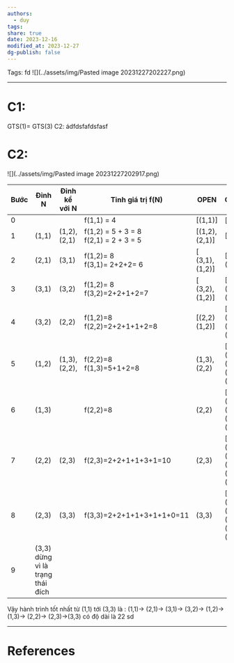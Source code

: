 ```yaml
---
authors:
  - duy
tags: 
share: true
date: 2023-12-16
modified_at: 2023-12-27
dg-publish: false
---
```


Tags:
fd
![](../assets/img/Pasted image 20231227202227.png)

---
# C1:
GTS(1)=
GTS(3)
C2:
ádfdsfafdsfasf
# C2:
![](../assets/img/Pasted image 20231227202917.png)

| Bước | Đỉnh N | Đỉnh kề với N | Tinh giá trị f(N) | OPEN | CLOSED |
| ---- | ---- | ---- | ---- | ---- | ---- |
| 0 |  |  | f(1,1) = 4 | [(1,1)] | [] |
| 1 | (1,1) | (1,2), (2,1) | f(1,2) = 5 + 3 = 8<br>f(2,1) = 2 + 3 = 5 | [(1,2),(2,1)] | [(1,1)] |
| 2 | (2,1) | (3,1) | f(1,2)= 8<br>f(3,1)= 2+2+2= 6 | [ (3,1), (1,2)] | [(1,1), (2,1)] |
| 3 | (3,1) | (3,2) | f(1,2)= 8<br>f(3,2)=2+2+1+2=7 | [ (3,2), (1,2)] | [(1,1),(2,1), (3,1)] |
| 4 | (3,2) | (2,2) | f(1,2)=8<br>f(2,2)=2+2+1+1+2=8 | [(2,2) (1,2)] | [(1,1),(2,1), (3,1),(3,2)] |
| 5 | (1,2) | (1,3), (2,2), | f(2,2)=8<br>f(1,3)=5+1+2=8<br> | (1,3), (2,2) | [(1,1),(2,1), (3,1),(3,2),(1,2)] |
| 6 | (1,3) |  | f(2,2)=8 | (2,2) | [(1,1),(2,1), (3,1),(3,2),(1,2)] |
| 7 | (2,2) | (2,3) | f(2,3)=2+2+1+1+3+1=10 | (2,3) | [(1,1),(2,1), (3,1),(3,2),(1,2), (2,2)] |
| 8 | (2,3) | (3,3) | f(3,3)=2+2+1+1+3+1+1+0=11 | (3,3) | [(1,1),(2,1), (3,1),(3,2),(1,2), (2,3)] |
| 9 | (3,3) dừng vì là trạng thái đích |  |  |  |  |
Vậy hành trình tốt nhất từ (1,1) tới (3,3) là :
 (1,1)-> (2,1)-> (3,1)-> (3,2)-> (1,2)-> (1,3)-> (2,2)-> (2,3)->(3,3) có độ dài là 22
sd

---
# References

